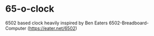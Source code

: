 # 65-o-clock
6502 based clock heavily inspired by Ben Eaters 6502-Breadboard-Computer (https://eater.net/6502)
